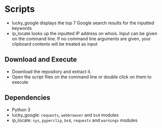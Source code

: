 # Scripts
- lucky_google displays the top 7 Google search results for the inputted keywords
- ip_locate looks up the inputted IP address on whois. Input can be given on the command line. If no command line arguments are given, your clipboard contents will be treated as input 

## Download and Execute
- Download the repository and extract it.
- Open the script files on the command line or double click on them to execute

## Dependencies 
- Python 3
- lucky_google: ```requests```, ```webbrowser``` and ```bs4``` modules  
- ip_locate:    ```sys```, ```pyperclip```, ```bs4```, ```requests``` and ```warnings``` modules

